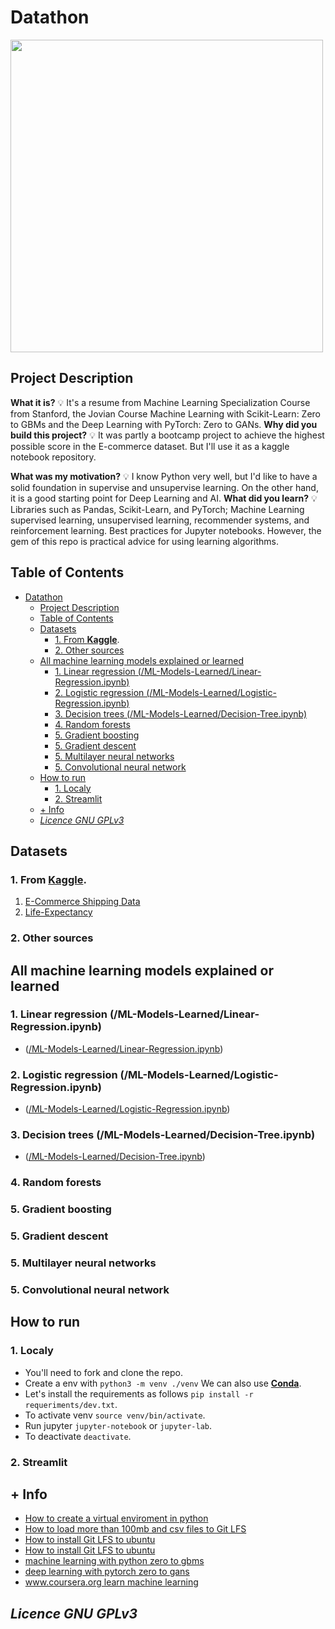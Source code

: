# Datathon

<kbd><img src="https://i.imgur.com/JYDaGyT.png" width="500"></kbd>

## Project Description

**What it is?** 💡 It's a resume from Machine Learning Specialization Course from Stanford, the Jovian Course Machine Learning with Scikit-Learn: Zero to GBMs and the Deep Learning with PyTorch: Zero to GANs. **Why did you build this project?** 💡 It was partly a bootcamp project to achieve the highest possible score in the E-commerce dataset. But I'll use it as a kaggle notebook repository. 

**What was my motivation?** 💡 I know Python very well, but I'd like to have a solid foundation in supervise and unsupervise learning. On the other hand, it is a good starting point for Deep Learning and AI. **What did you learn?** 💡 Libraries such as Pandas, Scikit-Learn, and PyTorch; Machine Learning supervised learning, unsupervised learning, recommender systems, and reinforcement learning. Best practices for Jupyter notebooks. However, the gem of this repo is practical advice for using learning algorithms.

## Table of Contents

<!--ts-->
* [Datathon](#datathon)
   * [Project Description](#project-description)
   * [Table of Contents](#table-of-contents)
   * [Datasets](#datasets)
      * [1. From <a href="https://www.kaggle.com/" rel="nofollow"><strong>Kaggle</strong></a>.](#1-from-kaggle)
      * [2. Other sources](#2-other-sources)
   * [All machine learning models explained or learned](#all-machine-learning-models-explained-or-learned)
      * [1. Linear regression (/ML-Models-Learned/Linear-Regression.ipynb)](#1-linear-regression-ml-models-learnedlinear-regressionipynb)
      * [2. Logistic regression (/ML-Models-Learned/Logistic-Regression.ipynb)](#2-logistic-regression-ml-models-learnedlogistic-regressionipynb)
      * [3. Decision trees (/ML-Models-Learned/Decision-Tree.ipynb)](#3-decision-trees-ml-models-learneddecision-treeipynb)
      * [4. Random forests](#4-random-forests)
      * [5. Gradient boosting](#5-gradient-boosting)
      * [5. Gradient descent](#5-gradient-descent)
      * [5. Multilayer neural networks](#5-multilayer-neural-networks)
      * [5. Convolutional neural network](#5-convolutional-neural-network)
   * [How to run](#how-to-run)
      * [1. Localy](#1-localy)
      * [2. Streamlit](#2-streamlit)
   * [+ Info](#-info)
   * [<em>Licence GNU GPLv3</em>](#licence-gnu-gplv3)

<!-- Created by https://github.com/ekalinin/github-markdown-toc -->
<!-- Added by: jorgeav527, at: Tue 13 Dec 15:49:36 -05 2022 -->

<!--te-->

## Datasets

### 1. From [**Kaggle**](https://www.kaggle.com/).

1. [E-Commerce Shipping Data](https://www.kaggle.com/datasets/prachi13/customer-analytics)
2. [Life-Expectancy](https://www.kaggle.com/datasets/jorgeav527/life-expentancy)

### 2. Other sources

## All machine learning models explained or learned

### 1. Linear regression (/ML-Models-Learned/Linear-Regression.ipynb)

   * ([/ML-Models-Learned/Linear-Regression.ipynb](/ML-Models-Learned/Linear-Regression.ipynb))

### 2. Logistic regression (/ML-Models-Learned/Logistic-Regression.ipynb) 

   * ([/ML-Models-Learned/Logistic-Regression.ipynb](/ML-Models-Learned/Logistic-Regression.ipynb))

### 3. Decision trees (/ML-Models-Learned/Decision-Tree.ipynb)

   * ([/ML-Models-Learned/Decision-Tree.ipynb](/ML-Models-Learned/Decision-Tree.ipynb))
   
### 4. Random forests
### 5. Gradient boosting
### 5. Gradient descent
### 5. Multilayer neural networks
### 5. Convolutional neural network

## How to run

### 1. Localy

* You'll need to fork and clone the repo.
* Create a env with `python3 -m venv ./venv` We can also use [**Conda**](https://docs.conda.io/en/latest/). 
* Let's install the requirements as follows `pip install -r requeriments/dev.txt`.
* To activate venv `source venv/bin/activate`.
* Run jupyter `jupyter-notebook` or `jupyter-lab`.
* To deactivate `deactivate`.

### 2. Streamlit

## + Info

- [How to create a virtual enviroment in python](https://www.machinelearningplus.com/deployment/conda-create-environment-and-everything-you-need-to-know-to-manage-conda-virtual-environment/)
- [How to load more than 100mb and csv files to Git LFS](https://stackoverflow.com/questions/33330771/git-lfs-this-exceeds-githubs-file-size-limit-of-100-00-mb)
- [How to install Git LFS to ubuntu](https://askubuntu.com/questions/799341/how-to-install-git-lfs-on-ubuntu-16-04)
- [How to install Git LFS to ubuntu](https://askubuntu.com/questions/799341/how-to-install-git-lfs-on-ubuntu-16-04)
- [machine learning with python zero to gbms](https://jovian.ai/learn/machine-learning-with-python-zero-to-gbms)
- [deep learning with pytorch zero to gans](https://jovian.ai/learn/deep-learning-with-pytorch-zero-to-gans)
- [www.coursera.org learn machine learning](https://www.coursera.org/learn/machine-learning/)

## *Licence GNU GPLv3*